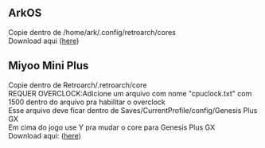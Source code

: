 ArkOS
-
Copie dentro de /home/ark/.config/retroarch/cores</br>
Download aqui (<a href=https://github.com/michaelps100/GPLUSGX-ArkOS/raw/refs/heads/main/genesis_plus_gx_libretro.so>here</a>)
</br>

Miyoo Mini Plus
-
Copie dentro de Retroarch/.retroarch/core</br>
REQUER OVERCLOCK:Adicione um arquivo com nome "cpuclock.txt" com 1500 dentro do arquivo pra habilitar o overclock</br>
Esse arquivo deve ficar dentro de Saves/CurrentProfile/config/Genesis Plus GX</br>
Em cima do jogo use Y pra mudar o core para Genesis Plus GX</br>
Download aqui: (<a href=https://github.com/RapidEdwin08/Genesis-Plus-GX-Expanded-Rom-Size/raw/refs/heads/master/builds/RPi3-Buster/lr-genesis-plus-gx-EX/genesis_plus_gx_libretro.so>here</a>)
